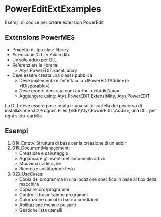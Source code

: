 # PowerEditExtExamples
Esempi di codice per creare extension PowerEdit

## Extensions PowerMES
* Progetto di tipo class library
* Estensione DLL: «.Addin.dll»
* Un solo addin per DLL
* Referenziare la libreria: 
    * Atys.PowerEDIT.BaseLibrary
* Deve essere creata una classe pubblica
    * Deve implementare l’interfaccia «IPowerEDITAddin» (e «IDisposable»)
    * Deve essere decorata con l’attributo «AddinData»
    * Aggiungere using: Atys.PowerEDIT.Extensibility, Atys.PowerEDIT

La DLL deve essere posizionata in una sotto-cartella del percorso di installazione «C:\Program Files (x86)\Atys\PowerEDIT\Addin», una DLL per ogni sotto-cartella

## Esempi
1. 010_Empty: Struttura di base per la creazione di un addin
2. 015_DocumentManagement: 
    * Creazione e salvataggio
    * Agganciare gli eventi del documento attivo
    * Muoversi tra le righe
    * Ricerca e sostituzione testo
3. 020_UseCases: 
    * Copia del programma in una locazione specifica in base al tipo della macchina
    * Copia record/programmi
    * Controllo trasmissione programmi
    * Colorazione campi in base a condizioni
    * Abilitazione menù e pulsanti
    * Gestione lista utensili